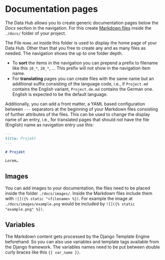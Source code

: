 # Documentation pages

The Data Hub allows you to create generic documentation pages below the *Docs* section in the navigation.
For this create [Markdown files](https://www.markdownguide.org/basic-syntax/) inside the `./docs/` folder of your project.

The File `Home.md` inside this folder is used to display the home page of your Data Hub. Other than that you free to create any and as many files as needed. The navigation shows the up to one folder depth.

- To **sort** the items in the navigation you can prepend a prefix to filename like this `10_*`, `20_*`, … This prefix will not show in the navigation item name.
- For **translating** pages you can create files with the same name but an additional suffix consisting of the language code, i.e., if `Project.md` contains the English variant, `Project.de.md` contains the German one. English is expected to be the default language.

Additionally, you can add a front matter, a YAML based configuration between `---` separators at the beginning of your Markdown files consisting of further attributes of the files. This can be used to change the display name of an entry, i.e., for translated pages that should not have the file (English) name as navigation entry use this:


```md [Project.de.md]
---
title: Projekt
---

# Projekt

Lorem… 
```

## Images

You can add images to your documentation, the files need to be placed inside the folder `./docs/images/`. Inside the Markdown files include them with `![]({% static "<filename> %})`. For example the image at `./docs/images/example.png` would be included by `![]({% static "example.png" %})`.


## Variables

The Markdown content gets processed by the Django Template Engine beforehand. So you can also use variables and template tags available from the Django framework. The variables names need to be put between double curly braces like this <code v-pre>{{ var_name }}</code>.


